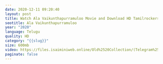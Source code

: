 ```yaml
---
date: 2020-12-11 09:20:40
layout: post
title: Watch Ala Vaikunthapurramuloo Movie and Download HD Tamilrockers
seotitle: Ala Vaikunthapurramuloo
year: "2020"
language: Telugu
quality: HD
category: "{{slug}}"
size: 600mb
video: https://files.isaiminiweb.online/Old%2520Collection/(Telegram%2520%40isaiminidownload)%2520-%2520Ala%2520Vaikunthapurramloo%2520(2020)%2520%5BTelugu%2520-%2520720p%2520HDRip%2520-%2520HEVC%2520-%2520x265%2520-%2520750MB%2520-%2520ESubs%5D?rootId=0AJtZkTkXLBuYUk9PVA
paginate: false
---
```

